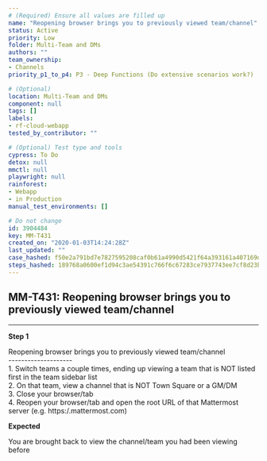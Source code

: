 ```yaml
---
# (Required) Ensure all values are filled up
name: "Reopening browser brings you to previously viewed team/channel"
status: Active
priority: Low
folder: Multi-Team and DMs
authors: ""
team_ownership:
- Channels
priority_p1_to_p4: P3 - Deep Functions (Do extensive scenarios work?)

# (Optional)
location: Multi-Team and DMs
component: null
tags: []
labels:
- rf-cloud-webapp
tested_by_contributor: ""

# (Optional) Test type and tools
cypress: To Do
detox: null
mmctl: null
playwright: null
rainforest:
- Webapp
- in Production
manual_test_environments: []

# Do not change
id: 3904484
key: MM-T431
created_on: "2020-01-03T14:24:28Z"
last_updated: ""
case_hashed: f50e2a791bd7e7827595208caf0b61a4990d5421f64a393161a407169d0b28c9c4728a82ce1dee0333922753f17966e8
steps_hashed: 189768a0600ef1d94c3ae54391c766f6c67283ce7937743ee7cf8d23b917746210d1fc56499caf5668babcbf81c61f77
---
```


<!-- (Auto-generated) Based on frontmatter's "key" and "name" -->

## MM-T431: Reopening browser brings you to previously viewed team/channel

---

**Step 1**

Reopening browser brings you to previously viewed team/channel\
\--------------------\
1\. Switch teams a couple times, ending up viewing a team that is NOT listed first in the team sidebar list\
2\. On that team, view a channel that is NOT Town Square or a GM/DM\
3\. Close your browser/tab\
4\. Reopen your browser/tab and open the root URL of that Mattermost server (e.g. https\:/.mattermost.com)

**Expected**

You are brought back to view the channel/team you had been viewing before
